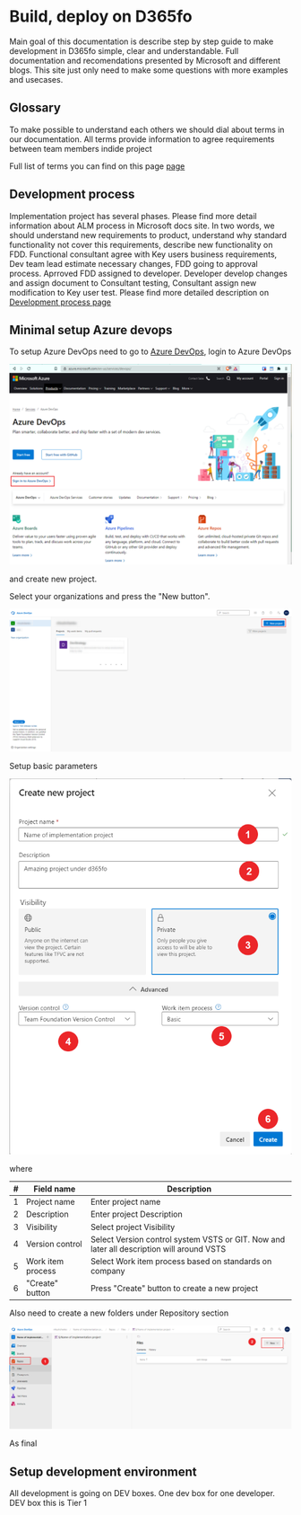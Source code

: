 # Build, deploy on D365fo

Main goal of this documentation is describe step by step guide to make development in D365fo simple, clear and understandable. Full documentation and recomendations presented by Microsoft and different blogs. This site just only need to make some questions with more examples and usecases.

## Glossary

To make possible to understand each others we should dial about terms in our documentation. All terms provide information to agree requirements between team members indide project

Full list of terms you can find on this page [page](/glossary.md)

## Development process

Implementation project has several phases. Please find more detail information about ALM process in Microsoft docs site. In two words, we should understand new requirements to product, understand why standard functionality not cover this requirements, describe new functionality on FDD. Functional consultant agree with Key users business requirements, Dev team lead estimate necessary changes, FDD going to approval process. Aprroved FDD assigned to developer. Developer develop changes and assign document to Consultant testing, Consultant assign new modification to Key user test. Please find more detailed description on [Development process page](/development-process.md)

## Minimal setup Azure devops

To setup Azure DevOps need to go to [Azure DevOps](<[entity:value](https://azure.microsoft.com/en-us/services/devops/)>), login to Azure DevOps

![Login to Azure DEV](static/AzureDevOpsMinimalSetuo001.png)

and create new project.

Select your organizations and press the "New button".

![Create new project](static/AzureDevOpsMinimalSetuo002.png)

Setup basic parameters

![Create new project basic parameters setup](static/AzureDevOpsMinimalSetuo003.png)

where

| #   | Field name        | Description                                                                               |
| --- | ----------------- | ----------------------------------------------------------------------------------------- |
| 1   | Project name      | Enter project name                                                                        |
| 2   | Description       | Enter project Description                                                                 |
| 3   | Visibility        | Select project Visibility                                                                 |
| 4   | Version control   | Select Version control system VSTS or GIT. Now and later all description will around VSTS |
| 5   | Work item process | Select Work item process based on standards on company                                    |
| 6   | "Create" button   | Press "Create" button to create a new project                                             |

Also need to create a new folders under Repository section

![Create new trunk folder](static/AzureDevOpsMinimalSetuo004.png)

As final 

## Setup development environment

All development is going on DEV boxes. One dev box for one developer. DEV box this is Tier 1
